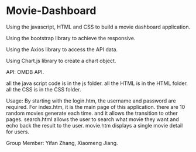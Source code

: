 # Movie-Dashboard

Using the javascript, HTML and CSS to build a movie dashboard application.

Using the bootstrap library to achieve the responsive. 

Using the Axios library to access the API data.

Using Chart.js library to create a chart object.

API: OMDB API.

all the java script code is in the js folder. 
all the HTML is in the HTML folder.
all the CSS is in the CSS folder.


Usage:
By starting with the login.htm, the username and password are required.
For index.htm, it is the main page of this application. there are 10 random movies generate each time. and it allows the transition to other pages.
search.html allows the user to search what movie they want and echo back the result to the user.
movie.htm displays a single movie detail for users.

Group Member: Yifan Zhang, Xiaomeng Jiang.
